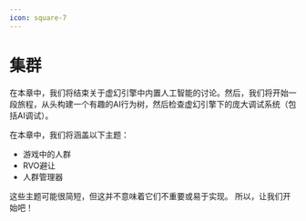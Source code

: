 ```yaml
---
icon: square-7
---
```


# 集群

在本章中，我们将结束关于虚幻引擎中内置人工智能的讨论。然后，我们将开始一段旅程，从头构建一个有趣的AI行为树，然后检查虚幻引擎下的庞大调试系统（包括AI调试）。&#x20;

在本章中，我们将涵盖以下主题：&#x20;

* 游戏中的人群
* RVO避让
* 人群管理器

这些主题可能很简短，但这并不意味着它们不重要或易于实现。 所以，让我们开始吧！&#x20;
